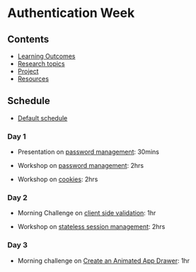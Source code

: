 # Authentication Week

## Contents

- [Learning Outcomes](./learning-outcomes.md)
- [Research topics](./research-afternoon.md)
- [Project](./project.md)
- [Resources](./resources)

## Schedule
- [Default schedule](../schedules/default.md)

### Day 1

- Presentation on [password management](https://drive.google.com/file/d/0BxXF_LZcFnS5ODM0dElWYmtmMWc/view): 30mins

- Workshop on [password management](https://github.com/foundersandcoders/ws-password-management): 2hrs

- Workshop on [cookies](https://github.com/foundersandcoders/ws-cookies): 2hrs

### Day 2

- Morning Challenge on [client side validation](https://github.com/foundersandcoders/mc-client-side-validation): 1hr

- Workshop on [stateless session management](https://github.com/foundersandcoders/ws-jwt-stateless-session): 2hrs

### Day 3

- Morning challenge on [Create an Animated App Drawer](https://github.com/foundersandcoders/morning-challenge-animated-app-drawer): 1hr
